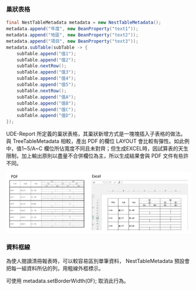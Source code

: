 ### 巢狀表格

``` java
final NestTableMetadata metadata = new NestTableMetadata();
metadata.append("年度", new BeanProperty("text1"));
metadata.append("地區", new BeanProperty("text2"));
metadata.append("項目", new BeanProperty("text3"));
metadata.subTable(subTable -> {
    subTable.append("值1");
    subTable.append("值2");
    subTable.nextRow();
    subTable.append("值3");
    subTable.append("值4");
    subTable.append("值5");
    subTable.nextRow();
    subTable.append("值A");
    subTable.append("值B");
    subTable.append("值C");
    subTable.append("值D");
});
```

UDE-Report 所定義的巢狀表格，其巢狀新增方式是一塊塊插入子表格的做法。
與 TreeTableMetadata 相較，產出 PDF 的欄位 LAYOUT 會比較有彈性。如此例中，值1~5/A~C 欄位所佔寬度不同且未對齊；但生成EXCEL時，因試算表的天生限制，加上輸出原則以盡量不合併欄位為主，所以生成結果會與 PDF 文件有些許不同。


![](/assets/ch06/nestTable-basic.png)


### 資料框線

為使人閱讀清冊報表時，可以較容易區別單筆資料，
NestTableMetadata 預設會把每一組資料所佔的列，用粗線外框標示。

可使用 metadata.setBorderWidth(0F); 取消此行為。



